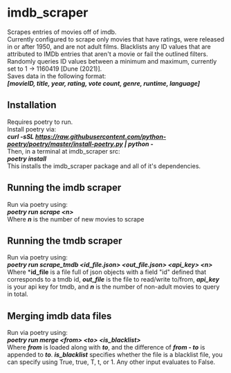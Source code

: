 # imdb_scraper

Scrapes entries of movies off of imdb.<br>
Currently configured to scrape only movies that have ratings, were released in or after 1950, and are not adult films. Blacklists any ID values that are attributed to IMDb entries that aren't a movie or fail the outlined filters. Randomly queries ID values between a minimum and maximum, currently set to 1 -> 1160419 [Dune (2021)].<br>
Saves data in the following format:<br>
***[movieID, title, year, rating, vote count, genre, runtime, language]***

## Installation

Requires poetry to run.<br>
Install poetry via:<br>
***curl -sSL https://raw.githubusercontent.com/python-poetry/poetry/master/install-poetry.py | python -***<br>
Then, in a terminal at imdb_scraper src:<br>
***poetry install***<br>
This installs the imdb_scraper package and all of it's dependencies.

## Running the imdb scraper

Run via poetry using:<br>
***poetry run scrape <n\>***<br>
Where ***n*** is the number of new movies to scrape

## Running the tmdb scraper

Run via poetry using:<br>
***poetry run scrape_tmdb <id_file.json\> <out_file.json\> <api_key\> <n\>***
Where ***id_file** is a file full of json objects with a field "id" defined that corresponds to a tmdb id,
***out_file*** is the file to read/write to/from, ***api_key*** is your api key for tmdb, and ***n*** is the number of non-adult movies to query in total.


## Merging imdb data files

Run via poetry using:<br>
***poetry run merge <from\> <to\> <is_blacklist\>***<br>
Where ***from*** is loaded along with ***to***, and the difference of ***from - to*** is appended to ***to***. ***is_blacklist*** specifies whether the file is a blacklist file, you can specify using True, true, T, t, or 1. Any other input evaluates to False.

